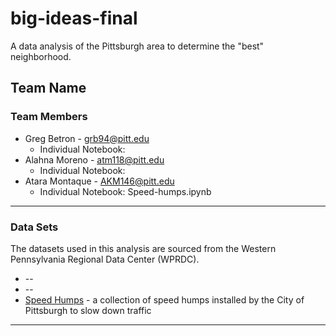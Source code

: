 # big-ideas-final
A data analysis of the Pittsburgh area to determine the "best" neighborhood.
## Team Name



### Team Members
* Greg Betron - grb94@pitt.edu
  - Individual Notebook:
* Alahna Moreno - atm118@pitt.edu
  - Individual Notebook:
* Atara Montaque - AKM146@pitt.edu
  - Individual Notebook: Speed-humps.ipynb
---
### Data Sets
The datasets used in this analysis are sourced from the Western Pennsylvania Regional Data Center (WPRDC).
* --
* --
* [Speed Humps](https://data.wprdc.org/dataset/city-of-pittsburgh-speed-humps/resource/37b2ac41-ae8e-4de1-8405-157e05dc3640) - a collection of speed humps installed by the City of Pittsburgh to slow down traffic
---
